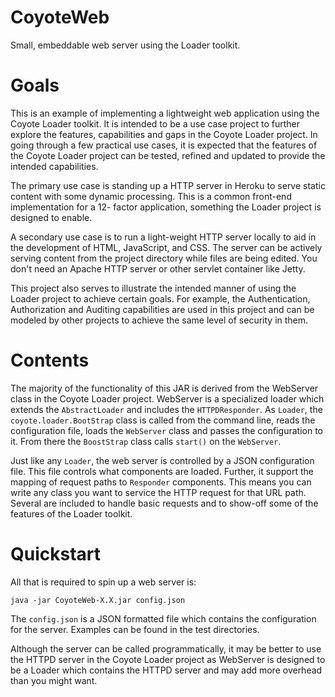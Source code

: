 # CoyoteWeb
Small, embeddable web server using the Loader toolkit.

# Goals
This is an example of implementing a lightweight web application using the Coyote 
Loader toolkit. It is intended to be a use case project to further explore the 
features, capabilities and gaps in the Coyote Loader project. In going through a few 
practical use cases, it is expected that the features of the Coyote Loader project 
can be tested, refined and updated to provide the intended capabilities.

The primary use case is standing up a HTTP server in Heroku to serve static content 
with some dynamic processing. This is a common front-end implementation for a 12-
factor application, something the Loader project is designed to enable.

A secondary use case is to run a light-weight HTTP server locally to aid in the 
development of HTML, JavaScript, and CSS. The server can be actively serving content 
from the project directory while files are being edited. You don't need an Apache 
HTTP server or other servlet container like Jetty.

This project also serves to illustrate the intended manner of using the Loader 
project to achieve certain goals. For example, the Authentication, Authorization and 
Auditing capabilities are used in this project and can be modeled by other projects 
to achieve the same level of security in them.

# Contents
The majority of the functionality of this JAR is derived from the WebServer class in 
the Coyote Loader project. WebServer is a specialized loader which extends the 
`AbstractLoader` and includes the `HTTPDResponder`.  As `Loader`, the 
`coyote.loader.BootStrap` class is called from the command line, reads the 
configuration file, loads the `WebServer` class and passes the configuration to it.
From there the `BoostStrap` class calls `start()` on the `WebServer`. 

Just like any `Loader`, the web server is controlled by a JSON configuration file. 
This file controls what components are loaded. Further, it support the mapping of 
request paths to `Responder` components. This means you can write any class you 
want to service the HTTP request for that URL path. Several are included to handle 
basic requests and to show-off some of the features of the Loader toolkit.

# Quickstart
All that is required to spin up a web server is:

    java -jar CoyoteWeb-X.X.jar config.json

The `config.json` is a JSON formatted file which contains the configuration for 
the server. Examples can be found in the test directories.

Although the server can be called programmatically, it may be better to use the HTTPD
server in the Coyote Loader project as WebServer is designed to be a Loader which 
contains the HTTPD server and may add more overhead than you might want.
